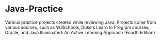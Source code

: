 # Java-Practice
Various practice projects created while reviewing Java.
Projects come from various sources, such as W3Schools, Duke's Learn to Program courses, Oracle, and Java Illuminated: An Active Learning Approach (Fourth Edition)
